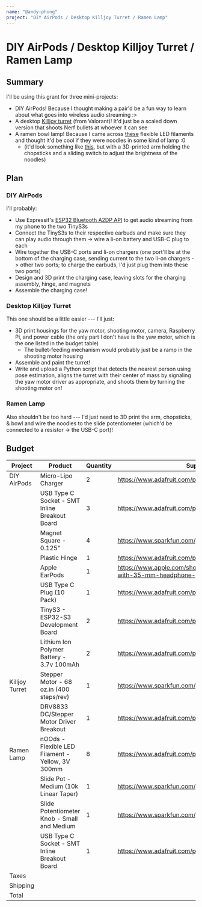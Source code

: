 ```yaml
---
name: "@andy-phung"
project: "DIY AirPods / Desktop Killjoy Turret / Ramen Lamp"
---
```


# DIY AirPods / Desktop Killjoy Turret / Ramen Lamp

## Summary

I'll be using this grant for three mini-projects:
- DIY AirPods! Because I thought making a pair'd be a fun way to learn about what goes into wireless audio streaming :>
- A desktop [Killjoy turret](https://media.tenor.com/ivAUHBeshMsAAAAC/valorant-killjoy.gif) (from Valorant)! It'd just be a scaled down version that shoots Nerf bullets at whoever it can see
- A ramen bowl lamp! Because I came across [these](https://www.adafruit.com/product/5509) flexible LED filaments and thought it'd be cool if they were noodles in some kind of lamp :0
   - (it'd look something like [this](https://content.instructables.com/FBJ/2SC4/JWL0SBVJ/FBJ2SC4JWL0SBVJ.png?auto=webp&frame=1&width=320&md=5c993760fb62baf7242dff8c6dae6eb3), but with a 3D-printed arm holding the chopsticks and a sliding switch to adjust the brightness of the noodles)

## Plan
### DIY AirPods
I'll probably:
- Use Expressif's [ESP32 Bluetooth A2DP API](https://docs.espressif.com/projects/esp-idf/en/latest/esp32/api-reference/bluetooth/esp_a2dp.html) to get audio streaming from my phone to the two TinyS3s 
- Connect the TinyS3s to their respective earbuds and make sure they can play audio through them -> wire a li-on battery and USB-C plug to each
- Wire together the USB-C ports and li-on chargers (one port'll be at the bottom of the charging case, sending current to the two li-on chargers -> other two ports; to charge the earbuds, I'd just plug them into these two ports)
- Design and 3D print the charging case, leaving slots for the charging assembly, hinge, and magnets
- Assemble the charging case!
### Desktop Killjoy Turret
This one should be a little easier --- I'll just:
- 3D print housings for the yaw motor, shooting motor, camera, Raspberry Pi, and power cable (the only part I don't have is the yaw motor, which is the one listed in the budget table)
    - The bullet-feeding mechanism would probably just be a ramp in the shooting motor housing
- Assemble and paint the turret!
- Write and upload a Python script that detects the nearest person using pose estimation, aligns the turret with their center of mass by signaling the yaw motor driver as appropriate, and shoots them by turning the shooting motor on!

### Ramen Lamp
Also shouldn't be too hard --- I'd just need to 3D print the arm, chopsticks, & bowl and wire the noodles to the slide potentiometer (which'd be connected to a resistor -> the USB-C port)!

## Budget
| Project        | Product                                         | Quantity  | Supplier/Link                         | Cost   |
| -------------- | ----------------------------------------------- | --------- | ------------------------------------- | ------ |
| DIY AirPods    | Micro-Lipo Charger                              | 2         |https://www.adafruit.com/product/1904  | $13.90 |
|                | USB Type C Socket - SMT Inline Breakout Board   | 3         |https://www.adafruit.com/product/4396  | $10.50 |
|                | Magnet Square - 0.125"                          | 4         |https://www.sparkfun.com/products/8644 | $4.20  |
|                | Plastic Hinge                                   | 1         |https://www.adafruit.com/product/1215  | $0.95  |
|                | Apple EarPods                                   | 1         |https://www.apple.com/shop/product/MNHF2AM/A/earpods-with-35-mm-headphone-plug  | $19.00 |
|                | USB Type C Plug (10 Pack)                       | 1         |https://www.adafruit.com/product/4932  | $9.95  |
|                | TinyS3 - ESP32-S3 Development Board             | 2         |https://www.adafruit.com/product/5398  | $40.00 |
|                | Lithium Ion Polymer Battery - 3.7v 100mAh       | 2         |https://www.adafruit.com/product/1570  | $11.90 |
| Killjoy Turret | Stepper Motor - 68 oz.in (400 steps/rev)        | 1         |https://www.sparkfun.com/products/10846| $19.50 |
|                | DRV8833 DC/Stepper Motor Driver Breakout        | 1         |https://www.adafruit.com/product/3297  | $5.95  |
| Ramen Lamp     | nOOds - Flexible LED Filament - Yellow, 3V 300mm| 8         |https://www.adafruit.com/product/5509  | $60.00 |
|                | Slide Pot - Medium (10k Linear Taper)           | 1         |https://www.sparkfun.com/products/11621| $2.75  |
|                | Slide Potentiometer Knob - Small and Medium     | 1         |https://www.sparkfun.com/products/14889| $1.25  |
|                | USB Type C Socket - SMT Inline Breakout Board   | 1         |https://www.adafruit.com/product/4396  | $3.50  |
|Taxes           |                                                 |           |                                       | $26.93 |
|Shipping        |                                                 |           |                                       | $17.20 |  
|Total           |                                                 |           |                                       | $247.48| 
